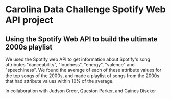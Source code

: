 # Carolina Data Challenge Spotify Web API project
## Using the Spotify Web API to build the ultimate 2000s playlist

We used the Spotify web API to get information about Spotify's song attributes "danceability", "loudness", "energy", "valence" and "speechiness". We found the average of each of these attribute values for the top songs of the 2000s, and made a playlist of songs from the 2000s that had attribute values within 10% of the average.

In collaboration with Judson Greer, Queston Parker, and Gaines Diseker
